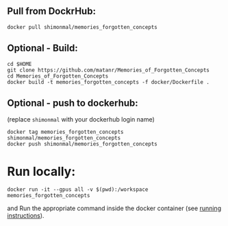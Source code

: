 ## Pull from DockrHub:
```shell
docker pull shimonmal/memories_forgotten_concepts
```
## Optional - Build:
```shell
cd $HOME
git clone https://github.com/matanr/Memories_of_Forgotten_Concepts
cd Memories_of_Forgotten_Concepts
docker build -t memories_forgotten_concepts -f docker/Dockerfile .
```
## Optional - push to dockerhub:
(replace ```shimonmal``` with your dockerhub login name)
```shell
docker tag memories_forgotten_concepts shimonmal/memories_forgotten_concepts
docker push shimonmal/memories_forgotten_concepts
```

# Run locally:
```shell
docker run -it --gpus all -v $(pwd):/workspace memories_forgotten_concepts
```
and Run the appropriate command inside the docker container (see [running instructions](../README.md#running)).
